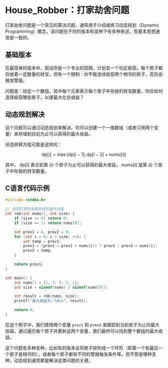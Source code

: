 # House_Robber：打家劫舍问题

打家劫舍问题是一个常见的算法问题，通常用于介绍或练习动态规划（Dynamic Programming）概念。该问题在不同的版本和变种下有多种表述，但基本思想通常是一致的。

## 基础版本

在最简单的版本中，假设你是一个专业的窃贼，计划去一个社区偷窃。每个房子都存放着一定数量的财宝，但有一个限制：你不能连续偷窃两个相邻的房子，否则会触发警报。

问题是：给定一个数组，其中每个元素表示每个房子中存放的财宝数量，你应如何选择偷窃哪些房子，以便最大化总收益？

## 动态规划解决

这个问题可以通过动态规划来解决。你可以创建一个一维数组（或者只用两个变量）来存储到目前为止可以获得的最大收益。

状态转移方程可能是这样的：

```math
\text{dp}[i] = \max(\text{dp}[i-1], \text{dp}[i-2] + \text{nums}[i])
```

其中， $\text{dp}[i]$ 表示到第 (i) 个房子为止可以获得的最大收益， $\text{nums}[i]$ 是第 (i) 个房子中存放的财宝数量。

## C语言代码示例

```c
#include <stdio.h>

// 返回打家劫舍能获得的最大收益
int rob(int nums[], int size) {
    if (size == 0) return 0;
    if (size == 1) return nums[0];

    int prev1 = 0, prev2 = 0;
    for (int i = 0; i < size; ++i) {
        int temp = prev1;
        prev1 = (prev1 > prev2 + nums[i]) ? prev1 : prev2 + nums[i];
        prev2 = temp;
    }

    return prev1;
}

int main() {
    int nums[] = {2, 7, 9, 3, 1};
    int size = sizeof(nums) / sizeof(nums[0]);

    int result = rob(nums, size);
    printf("最大收益为：%d\n", result);

    return 0;
}
```

在这个例子中，我们使用两个变量 `prev1` 和 `prev2` 来跟踪到当前房子为止的最大收益。通过遍历每个房子并更新这两个变量，我们最终可以找到整个数组的最大收益。

这个问题有多种变种，比如有的版本会将房子排列成一个环形（即第一个和最后一个房子是相邻的），或者每个房子都有不同的警报触发条件等。但不管是哪种变种，动态规划通常都是解决这类问题的关键。
